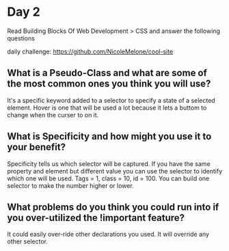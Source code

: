 # Day 2
Read Building Blocks Of Web Development > CSS and answer the following questions

daily challenge: https://github.com/NicoleMelone/cool-site

## What is a Pseudo-Class and what are some of the most common ones you think you will use?
It's a specific keyword added to a selector to specify a state of a selected element. Hover is one that will be used a lot because it lets a buttom to change when the curser to on it. 

## What is Specificity and how might you use it to your benefit? 
Specificity tells us which selector will be captured. If you have the same property and element but different value you can use the selector to identify which one will be used. Tags = 1, class = 10, id = 100. You can build one selector to make the number higher or lower.

## What problems do you think you could run into if you over-utilized the !important feature?
It could easily over-ride other declarations you used. It will override any other selector.
